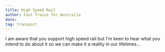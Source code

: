 ```yaml
---
title: High Speed Rail
author: Fast Trains for Australia
date:
tag: transport
---
```


I am aware that you support high speed rail but I'm keen to hear what you intend to do about it so we can make it a reality in our lifetimes...

